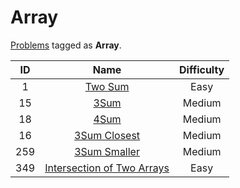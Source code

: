 # Array

[Problems](https://leetcode.com/tag/array/) tagged as **Array**.

|  ID   |                                          Name                                           | Difficulty |
| :---: | :-------------------------------------------------------------------------------------: | :--------: |
|   1   |                    [Two Sum](https://leetcode.com/problems/two-sum)                     |    Easy    |
|  15   |                       [3Sum](https://leetcode.com/problems/3sum/)                       |   Medium   |
|  18   |                       [4Sum](https://leetcode.com/problems/4sum/)                       |   Medium   |
|  16   |               [3Sum Closest](https://leetcode.com/problems/3sum-closest/)               |   Medium   |
|  259  |               [3Sum Smaller](https://leetcode.com/problems/3sum-smaller/)               |   Medium   |
|  349  | [Intersection of Two Arrays](https://leetcode.com/problems/intersection-of-two-arrays/) |    Easy    |
